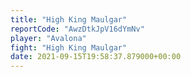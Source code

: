 ```yaml
---
title: "High King Maulgar"
reportCode: "AwzDtkJpV16dYmNv"
player: "Avalona"
fight: "High King Maulgar"
date: 2021-09-15T19:58:37.879000+00:00
---
```

